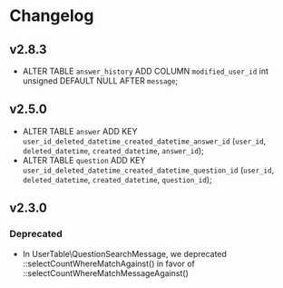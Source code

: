 # Changelog

## v2.8.3

- ALTER TABLE `answer_history` ADD COLUMN `modified_user_id` int unsigned DEFAULT NULL AFTER `message`;

## v2.5.0

- ALTER TABLE `answer` ADD KEY `user_id_deleted_datetime_created_datetime_answer_id` (`user_id`, `deleted_datetime`, `created_datetime`, `answer_id`);
- ALTER TABLE `question` ADD KEY `user_id_deleted_datetime_created_datetime_question_id` (`user_id`, `deleted_datetime`, `created_datetime`, `question_id`);

## v2.3.0

### Deprecated 

- In UserTable\QuestionSearchMessage, we deprecated ::selectCountWhereMatchAgainst() in favor of ::selectCountWhereMatchMessageAgainst()

